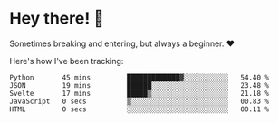 # Hey there! 👋
Sometimes breaking and entering, but always a beginner. ❤️

Here's how I've been tracking:
<!--START_SECTION:waka-->

```text
Python       45 mins         █████████████▓░░░░░░░░░░░   54.40 %
JSON         19 mins         ██████░░░░░░░░░░░░░░░░░░░   23.48 %
Svelte       17 mins         █████▒░░░░░░░░░░░░░░░░░░░   21.18 %
JavaScript   0 secs          ▒░░░░░░░░░░░░░░░░░░░░░░░░   00.83 %
HTML         0 secs          ░░░░░░░░░░░░░░░░░░░░░░░░░   00.11 %
```

<!--END_SECTION:waka-->
